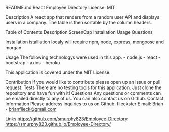 README.md
React Employee Directory
License: MIT

Description
A react app that renders from a random user API and displays users in a company. The table is then sortable by the column headers.

Table of Contents
Description ScreenCap Installation Usage Questions

Installation
istalllation localy will require npm, node, express, mongoose and morgan

Usage
The following technologys were used in this app. - node.js - react - bootstrap - axios - heroku

This application is covered under the MIT License.

Contribution
If you would like to contribute please open up an issue or pull request.
Tests
There are no testing tools for this application.  Just clone the repository and have fun with it!
Questions
Any questions or comments can be emailed directly to any of us.  You can also contact us on Github.
Contact Information
Please address inquiries to us on Github: flieckster E mail: Brian - brianflieck@gmail.com

Links
https://github.com/smurphy823/Employee-Directory https://smurphy823.github.io/Employee-Directory/